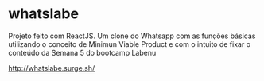 # whatslabe


Projeto feito com ReactJS. Um clone do Whatsapp com as funções básicas utilizando o conceito de Minimun Viable Product e com o intuito de fixar o conteúdo da Semana 5 do bootcamp Labenu

http://whatslabe.surge.sh/
